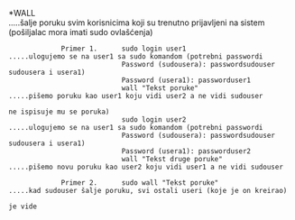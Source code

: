 *WALL                           
.....šalje poruku svim korisnicima koji su trenutno prijavljeni na sistem (pošiljalac mora imati sudo ovlašćenja)
 
                 Primer 1.      sudo login user1                                        .....ulogujemo se na user1 sa sudo komandom (potrebni passwordi         
                                Password (sudousera): passwordsudouser                       sudousera i usera1)
                                Password (usera1): passworduser1
                                wall "Tekst poruke"                                     .....pišemo poruku kao user1 koju vidi user2 a ne vidi sudouser 
                                                                                             ne ispisuje mu se poruka)
                                sudo login user2                                        .....ulogujemo se na user1 sa sudo komandom (potrebni passwordi         
                                Password (sudousera): passwordsudouser                       sudousera i usera1)
                                Password (usera1): passworduser2
                                wall "Tekst druge poruke"                               .....pišemo novu poruku kao user2 koju vidi user1 a ne vidi sudouser 
                                
                 Primer 2.      sudo wall "Tekst poruke"                                .....kad sudouser šalje poruku, svi ostali useri (koje je on kreirao) 
                                                                                             je vide  
                 